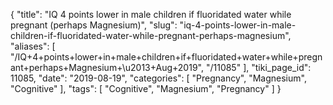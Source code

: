 {
    "title": "IQ 4 points lower in male children if fluoridated water while pregnant (perhaps Magnesium)",
    "slug": "iq-4-points-lower-in-male-children-if-fluoridated-water-while-pregnant-perhaps-magnesium",
    "aliases": [
        "/IQ+4+points+lower+in+male+children+if+fluoridated+water+while+pregnant+perhaps+Magnesium+\u2013+Aug+2019",
        "/11085"
    ],
    "tiki_page_id": 11085,
    "date": "2019-08-19",
    "categories": [
        "Pregnancy",
        "Magnesium",
        "Cognitive"
    ],
    "tags": [
        "Cognitive",
        "Magnesium",
        "Pregnancy"
    ]
}